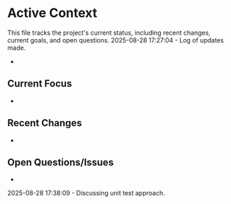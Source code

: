 # Active Context

This file tracks the project's current status, including recent changes, current goals, and open questions.
2025-08-28 17:27:04 - Log of updates made.

*

## Current Focus

*   

## Recent Changes

*   

## Open Questions/Issues

*   
2025-08-28 17:38:09 - Discussing unit test approach.